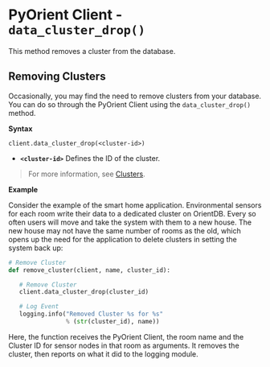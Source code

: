 # PyOrient Client - `data_cluster_drop()`

This method removes a cluster from the database.

## Removing Clusters

Occasionally, you may find the need to remove clusters from your database.  You can do so through the PyOrient Client using the `data_cluster_drop()` method.

**Syntax**

```
client.data_cluster_drop(<cluster-id>)
```

- **`<cluster-id>`** Defines the ID of the cluster.

>For more information, see [Clusters](Tutorial-Clusters.md).

**Example**

Consider the example of the smart home application.  Environmental sensors for each room write their data to a dedicated cluster on OrientDB.  Every so often users will move and take the system with them to a new house.  The new house may not have the same number of rooms as the old, which opens up the need for the application to delete clusters in setting the system back up:

```py
# Remove Cluster
def remove_cluster(client, name, cluster_id):

   # Remove Cluster
   client.data_cluster_drop(cluster_id)

   # Log Event
   logging.info("Removed Cluster %s for %s"
                % (str(cluster_id), name))
```

Here, the function receives the PyOrient Client, the room name and the Cluster ID for sensor nodes in that room as arguments.  It removes the cluster, then reports on what it did to the logging module.
